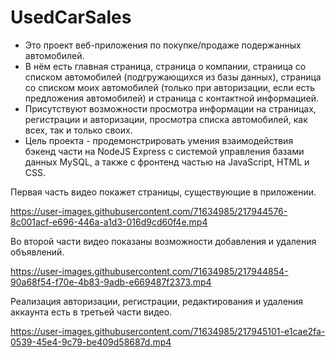 # UsedCarSales

* Это проект веб-приложения по покупке/продаже подержанных автомобилей.
* В нём есть главная страница, страница о компании, страница со списком автомобилей (подгружающихся из базы данных), страница со списком моих автомобилей (только при авторизации, если есть предложения автомобилей) и страница с контактной информацией.
* Присутствуют возможности просмотра информации на страницах, регистрации и авторизации, просмотра списка автомобилей, как всех, так и только своих.
* Цель проекта - продемонстрировать умения взаимодействия бэкенд части на NodeJS Express с системой управления базами данных MySQL, а также с фронтенд частью на JavaScript, HTML и CSS.

Первая часть видео покажет страницы, существующие в приложении.

https://user-images.githubusercontent.com/71634985/217944576-8c001acf-e696-446a-a1d3-016d9cd60f4e.mp4

Во второй части видео показаны возможности добавления и удаления объявлений.

https://user-images.githubusercontent.com/71634985/217944854-90a68f54-f70e-4b83-9adb-e669487f2373.mp4

Реализация авторизации, регистрации, редактирования и удаления аккаунта есть в третьей части видео.

https://user-images.githubusercontent.com/71634985/217945101-e1cae2fa-0539-45e4-9c79-be409d58687d.mp4

